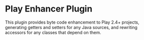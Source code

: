 # Play Enhancer Plugin

This plugin provides byte code enhancement to Play 2.4+ projects, generating getters and setters for any Java sources, and rewriting accessors for any classes that depend on them.

